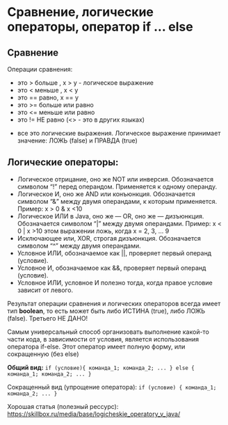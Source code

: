 # Сравнение, логические операторы, оператор if ... else 

## Сравнение
Операции сравнения: 
*  это > больше , x > y - логическое выражение
*  это < меньше , x < y
*  это == равно, x == y
*  это >=  больше или равно
*  это <=  меньше или равно
*  это != НЕ равно (<> - это в других языках)
- все это логические выражения. Логическое выражение 
принимает значение: ЛОЖЬ (false) и ПРАВДА (true)

## Логические операторы:
* Логическое отрицание, оно же NOT или инверсия. 
Обозначается символом “!” перед операндом. Применяется к одному операнду.
* Логическое И, оно же AND или конъюнкция. Обозначается символом “&” между двумя операндами, 
к которым применяется. Пример: x > 0 & x <10 
* Логическое ИЛИ в Java, оно же — OR, оно же — дизъюнкция. Обозначается символом “|” между 
двумя операндами. Пример: x < 0 | x >10  этом выражении ложь, когда x = 2, 3, ... 9   
* Исключающее или, XOR, строгая дизъюнкция. Обозначается символом “^” между двумя операндами. 
* Условное ИЛИ, обозначаемое как ||, проверяет первый операнд (условие).
* Условное И, обозначаемое как &&, проверяет первый операнд (условие).
* Условное ИЛИ, условное И полезно тогда, когда правое условие зависит от левого.

Результат операции сравнения  и логических операторов всегда имеет тип **boolean**,
то есть может быть либо ИСТИНА (true), либо ЛОЖЬ (false).
Третьего НЕ ДАНО!

Самым универсальный способ организовать выполнение какой-то части кода, 
в зависимости от условия, является использования оператора if-else. 
Этот оператор имеет полную форму, или сокращенную (без else)

**Общий вид:**
`if (условие){
команда_1;
команда_2;
...
} else {
команда_1;
команда_2;
...
}`

Сокращенный вид (упрощение оператора):
`if (условие) {
команда_1;
команда_2;
...
}`

Хорошая статья (полезный рессурс):
https://skillbox.ru/media/base/logicheskie_operatory_v_java/ 